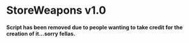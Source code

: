 # StoreWeapons v1.0

#### Script has been removed due to people wanting to take credit for the creation of it...sorry fellas.